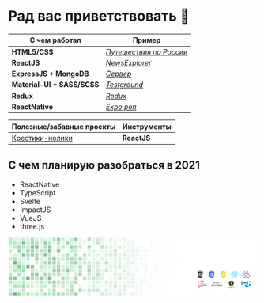 # Рад вас приветствовать 👋

С чем работал | Пример
------------|------------
**HTML5/CSS** | [*Путешествия по России*](https://sh4n-oldone.github.io/russian-travel/index.html)
**ReactJS** | [*NewsExplorer*](https://alpavlov.students.nomoreparties.space/) 
**ExpressJS + MongoDB** | [*Сервер*](https://api.alpavlov.students.nomoreparties.space/)
**Material-UI + SASS/SCSS** | [*Testground*](https://sh4n-oldone.github.io/material-ui/)
**Redux** | [*Redux*](https://sh4n-oldone.github.io/panda-react-less/)
**ReactNative** | [*Expo реп*](https://github.com/Sh4n-Oldone/react-native-test)

Полезные/забавные проекты | Инструменты
------------|------------
[Крестики-нолики](https://sh4n-oldone.github.io/tic-tac-toe/) | **ReactJS**

## С чем планирую разобраться в 2021
* ReactNative
* TypeScript
* Svelte
* ImpactJS
* VueJS
* three.js

<img align='center' src='.\images\Shan_Git_002.gif'>